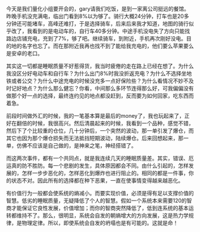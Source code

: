 今天是我们量化小组要开会的，gary请我们吃饭，是到一家离公司挺远的餐馆。昨晚手机没充满电，临出门看到8%以为够了。骑行大概24分钟，打车也是20多分钟还可能堵车，高峰还难打，于是选择骑车，后来后来我才知道，地图的骑行似乎改了，我看到的是电动车的，自行车40多分钟。中途手机没电失了方向只能找路边店铺充电，充到了7%，够了吧。继续骑车，到附近，手机再次刚好没电。目的地的名字也忘了。而在那附近我再也找不到了能给我充电的，他们要么苹果要么是安卓的老口。

其实这一切都是睡眠质量不好惹得货，我当时疲倦的走在路上已经在想了。为什么我没区分好电动车和自行车？为什么出门8%时我没折返充电？为什么不选择坐地铁或者公交？为什么中途充电的时候没充多一点好保险些？为什么看情况不妙不及时记好地点？为什么那么健忘？你看，中间那么多环节连得那么好，可我偏偏没有做那个好一点的选择，最终连约见的地点都没赶到，反而要为如何回家，吃东西而着急。

前段时间做外汇的时候，我的一笔基本算是最后的money了，我也玩起来了，正好在翻倍的时候，我很高兴。然后清晨起来的时候，我看到一个品种，感觉不错，然后下了个比较重的仓位，几十分钟后，一个突然的波动，那一单引发了爆仓，而其它也因为那个爆仓损失而无法抵挡短期波动，陆续爆仓。后来回想起来，那一单，仿佛不应该是自己做的，是神来之笔，神经搭错了。

而这两次事件，都有一个共同点，就是我连续几天的睡眠质量差。其实，错误、厄运真的防不胜防。每一个悲剧的发生，具体原因都会不同。由什么引起的，怎样发展的，怎样一步步恶化的，怎样恶化到爆炸也进行阻止的。相同的都是一件事，你的状态不对。因此所有的选择都在种下恶果，一直在使事情变得越来越恶化。

有价值行为一般都会使系统的熵减小。而要实现价值，必须是得有足以支撑价值的智慧。低劣的睡眠质量，无疑降低了个人的智慧。假如一个系统本来需要120的智商才能保证它良性发展，价值增加；而你的智商突然降低了，低到连系统的基本运转都维持不了。那么，很明显，系统会自发的朝熵增大的方向发展，这是热力学规律，是物理定律。所以，即使系统会自发的坍塌也是有可能的。这就是命！

